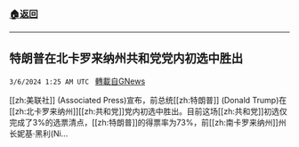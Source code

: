 ###  [:house:返回](README.md)
---


## 特朗普在北卡罗来纳州共和党党内初选中胜出
`3/6/2024 1:25 AM UTC ` [轉載自GNews](https://gnews.org/articles/2368788)

[[zh:美联社]] (Associated Press)宣布，前总统[[zh:特朗普]] (Donald Trump)在[[zh:北卡罗来纳州]][[zh:共和党]]党内初选中胜出。目前这场[[zh:共和党]]初选仅完成了3%的选票清点，[[zh:特朗普]]的得票率为73%，前[[zh:南卡罗来纳州]]州长妮基·黑利(Ni...
